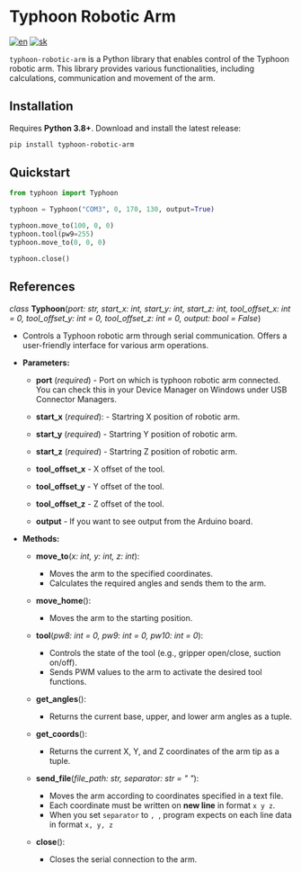 # Typhoon Robotic Arm

[![en](https://img.shields.io/badge/lang-en-red.svg)](README.md)
[![sk](https://img.shields.io/badge/lang-sk-green.svg)](README.sk.md)

`typhoon-robotic-arm` is a Python library that enables control of the Typhoon robotic arm. This library provides various functionalities, including calculations, communication and movement of the arm.

## Installation

Requires **Python 3.8+**. Download and install the latest release:

```bash
pip install typhoon-robotic-arm
```

## Quickstart

```python
from typhoon import Typhoon

typhoon = Typhoon("COM3", 0, 170, 130, output=True)

typhoon.move_to(100, 0, 0)
typhoon.tool(pw9=255)
typhoon.move_to(0, 0, 0)

typhoon.close()
```

## References

*class* **Typhoon**(*port: str, start_x: int, start_y: int, start_z: int, tool_offset_x: int = 0, tool_offset_y: int = 0, tool_offset_z: int = 0, output: bool = False*)

- Controls a Typhoon robotic arm through serial communication. Offers a user-friendly interface for various arm operations.

- **Parameters:**

    - **port** (*required*) - Port on which is typhoon robotic arm connected. You can check this in your Device Manager on Windows under USB Connector Managers.
    - **start_x** (*required*): - Startring X position of robotic arm.
    
    - **start_y** (*required*) - Startring Y position of robotic arm.
    
    - **start_z** (*required*) - Startring Z position of robotic arm.
    
    - **tool_offset_x** - X offset of the tool.
    
    - **tool_offset_y** - Y offset of the tool.
    
    - **tool_offset_z** - Z offset of the tool.
    
    - **output** - If you want to see output from the Arduino board.


- **Methods:**

    - **move_to**(*x: int, y: int, z: int*):
        - Moves the arm to the specified coordinates.
        - Calculates the required angles and sends them to the arm.

    - **move_home**():
        - Moves the arm to the starting position.

    - **tool**(*pw8: int = 0, pw9: int = 0, pw10: int = 0*):

        - Controls the state of the tool (e.g., gripper open/close, suction on/off).
        - Sends PWM values to the arm to activate the desired tool functions.

    - **get_angles**():

        - Returns the current base, upper, and lower arm angles as a tuple.

    - **get_coords**():

        - Returns the current X, Y, and Z coordinates of the arm tip as a tuple.

    - **send_file**(*file_path: str, separator: str = " "*):

        - Moves the arm according to coordinates specified in a text file.
        - Each coordinate must be written on **new line** in format `x y z`.
        - When you set `separator` to `, `, program expects on each line data in format `x, y, z`

    - **close**():

        - Closes the serial connection to the arm.